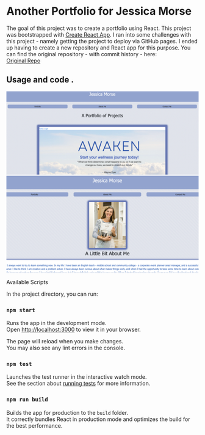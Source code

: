 # Another Portfolio for Jessica Morse

The goal of this project was to create a portfolio using React. This project was bootstrapped with [Create React App](https://github.com/facebook/create-react-app). I ran into some challenges with this project - namely getting the project to deploy via 
GitHub pages. I ended up having to create a new repository and React app for this purpose. You can find the original repository - with commit history - here: <br>
[Original Repo](https://github.com/jessicamorse23/jm-react-portfolio)

## Usage and code .
![Portfolio](/src/assets/JM%20Portfolio%201.png)<br>
![About Me](/src/assets/JM%20Portfolio%202.png)<br>


Available Scripts

In the project directory, you can run:

### `npm start`

Runs the app in the development mode.\
Open [http://localhost:3000](http://localhost:3000) to view it in your browser.

The page will reload when you make changes.\
You may also see any lint errors in the console.

### `npm test`

Launches the test runner in the interactive watch mode.\
See the section about [running tests](https://facebook.github.io/create-react-app/docs/running-tests) for more information.

### `npm run build`

Builds the app for production to the `build` folder.\
It correctly bundles React in production mode and optimizes the build for the best performance.






